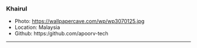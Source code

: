 ### Khairul
- Photo: https://wallpapercave.com/wp/wp3070125.jpg
- Location: Malaysia
- Github: https:/github.com/apoorv-tech
***

